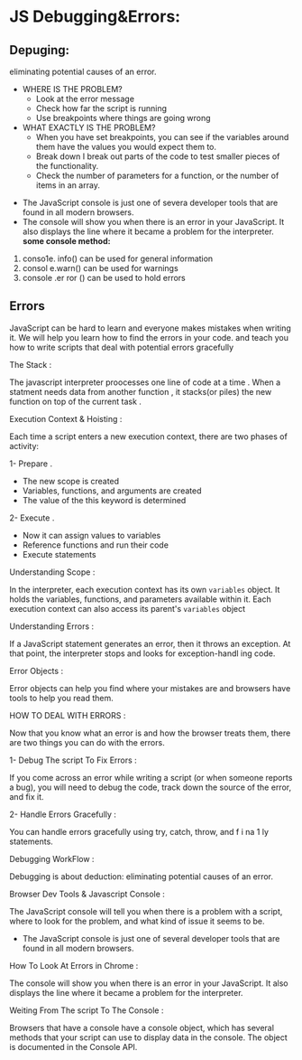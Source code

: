 # JS Debugging&Errors:

## Depuging:
 eliminating potential causes of an error.
 - WHERE IS THE PROBLEM?
    - Look at the error message
    - Check how far the script is running
    - Use breakpoints where things are going wrong
- WHAT EXACTLY IS THE PROBLEM?
    - When you have set breakpoints, you can see if the variables around them have the values you would expect them to.
    - Break down I break out parts of the code to test smaller pieces of the functionality.
    - Check the number of parameters for a function, or the number of items in an array.

 * The JavaScript console is just one of severa developer tools that are found in all modern browsers.
* The console will show you when there is an error in your JavaScript. It also displays the line where it became a problem for the interpreter.
**some console method:**
1. conso1e. info() can be used for general information
2. consol e.warn() can be used for warnings
3. console .er ror () can be used to hold errors

## Errors
JavaScript can be hard to learn and everyone makes 
mistakes when writing it. We  will help you learn 
how to find the errors in your code. and teach you how 
to write scripts that deal with potential errors gracefully



The Stack :

The javascript interpreter proocesses one line of code at a time .
When a statment needs data from another function , it stacks(or piles)
the new function on top of the current task .


Execution Context & Hoisting :

Each time a script enters a new execution context, there are two phases 
of activity: 


1- Prepare .

- The new scope is created 
- Variables, functions, and arguments are created 
- The value of the this keyword is determined 


2- Execute . 



- Now it can assign values to variables 
- Reference functions and run their code 
- Execute statements 


Understanding Scope :


In the interpreter, each execution context has its own `variables` object. 
It holds the variables, functions, and parameters available within it. 
Each execution context can also access its parent's `variables` object


Understanding Errors :

If a JavaScript statement generates an error, then it throws an exception. 
At that point, the interpreter stops and looks for exception-handl ing code. 



Error Objects :


Error objects can help you find where your mistakes are 
and browsers have tools to help you read them. 


HOW TO DEAL WITH ERRORS :

Now that you know what an error is and how the browser treats them, 
there are two things you can do with the errors. 


1- Debug The script To Fix Errors :


If you come across an error while writing a script (or when someone reports a bug), you will need to debug the code, track down the source of the error, and fix it. 


2- Handle Errors Gracefully :

You can handle errors gracefully using try, catch, 
throw, and f i na 1 ly statements. 


Debugging WorkFlow :

Debugging is about deduction: eliminating potential causes of an error. 


Browser Dev Tools & Javascript Console :



The JavaScript console will tell you when there is a problem with a script, where to look for the problem, and what kind of issue it seems to be. 

* The JavaScript console is just one of several developer tools that are 
found in all modern browsers. 


How To Look At Errors in Chrome :

The console will show you when there is an 
error in your JavaScript. It also displays the line 
where it became a problem for the interpreter.



Weiting From The script To The Console :


Browsers that have a console have a console object, which has several 
methods that your script can use to display data in the console. 
The object is documented in the Console API. 




